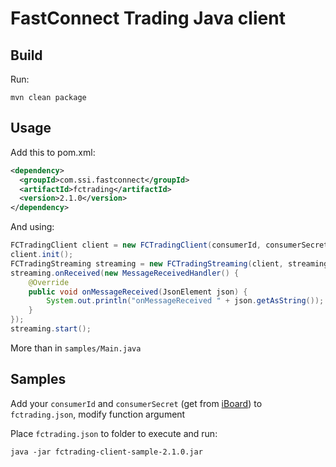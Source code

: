 # FastConnect Trading Java client

## Build
Run:
```shell
mvn clean package
```
## Usage
Add this to pom.xml:
```xml
<dependency>
  <groupId>com.ssi.fastconnect</groupId>
  <artifactId>fctrading</artifactId>
  <version>2.1.0</version>
</dependency>
```
And using:
```java
FCTradingClient client = new FCTradingClient(consumerId, consumerSecret, privateKey, url);
client.init();
FCTradingStreaming streaming = new FCTradingStreaming(client, streaming_url);
streaming.onReceived(new MessageReceivedHandler() {
    @Override
    public void onMessageReceived(JsonElement json) {
        System.out.println("onMessageReceived " + json.getAsString());
    }
});
streaming.start();
```

More than in `samples/Main.java`
## Samples
Add your `consumerId` and `consumerSecret` (get from [iBoard](https://iboard.ssi.com.vn)) to `fctrading.json`, modify function argument

Place `fctrading.json` to folder to execute and run:
```shell
java -jar fctrading-client-sample-2.1.0.jar
```
